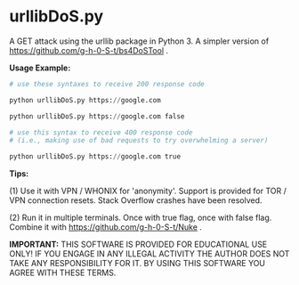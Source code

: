 # urllibDoS.py
A GET attack using the urllib package in Python 3. A simpler version of https://github.com/g-h-0-S-t/bs4DoSTool .

**Usage Example:** 
```python
# use these syntaxes to receive 200 response code

python urllibDoS.py https://google.com

python urllibDoS.py https://google.com false

# use this syntax to receive 400 response code
# (i.e., making use of bad requests to try overwhelming a server)

python urllibDoS.py https://google.com true
```
**Tips:**

(1) Use it with VPN / WHONIX for 'anonymity'. 
Support is provided for TOR / VPN connection resets. 
Stack Overflow crashes have been resolved.

(2) Run it in multiple terminals. Once with true flag, once with false flag. Combine it with https://github.com/g-h-0-S-t/Nuke .

**IMPORTANT:** THIS SOFTWARE IS PROVIDED FOR EDUCATIONAL USE ONLY! IF YOU ENGAGE IN ANY ILLEGAL ACTIVITY THE AUTHOR DOES NOT TAKE ANY RESPONSIBILITY FOR IT. BY USING THIS SOFTWARE YOU AGREE WITH THESE TERMS.
